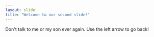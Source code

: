 ```yaml
---
layout: slide
title: "Welcome to our second slide!"
---
```

Don't talk to me or my son ever again.
Use the left arrow to go back!
